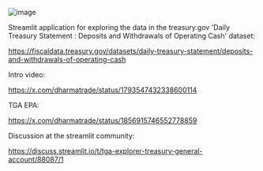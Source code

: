 ![image](https://github.com/user-attachments/assets/303c9ea0-4859-46cc-820e-f8135327890a)


Streamlit application for exploring the data in the treasury.gov 'Daily Treasury Statement : Deposits and Withdrawals of Operating Cash' dataset:

https://fiscaldata.treasury.gov/datasets/daily-treasury-statement/deposits-and-withdrawals-of-operating-cash

Intro video:

https://x.com/dharmatrade/status/1793547432338600114

TGA EPA:

https://x.com/dharmatrade/status/1856915746552778859


Discussion at the streamlit community:

https://discuss.streamlit.io/t/tga-explorer-treasury-general-account/88087/1

